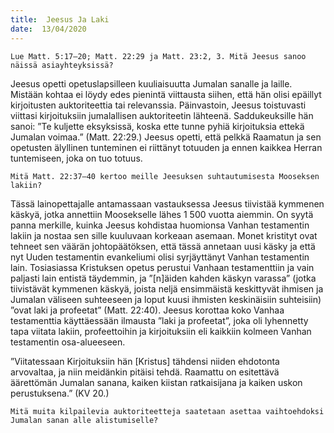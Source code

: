 ```yaml
---
title:  Jeesus Ja Laki
date:  13/04/2020
---
```


`Lue Matt. 5:17–20; Matt. 22:29 ja Matt. 23:2, 3. Mitä Jeesus sanoo näissä asiayhteyksissä?`

Jeesus opetti opetuslapsilleen kuuliaisuutta Jumalan sanalle ja laille. Mistään kohtaa ei löydy edes pienintä viittausta siihen, että hän olisi epäillyt kirjoitusten auktoriteettia tai relevanssia. Päinvastoin, Jeesus toistuvasti viittasi kirjoituksiin jumalallisen auktoriteetin lähteenä. Saddukeuksille hän sanoi: ”Te kuljette eksyksissä, koska ette tunne pyhiä kirjoituksia ettekä Jumalan voimaa.” (Matt. 22:29.) Jeesus opetti, että pelkkä Raamatun ja sen opetusten älyllinen tunteminen ei riittänyt totuuden ja ennen kaikkea Herran tuntemiseen, joka on tuo totuus.

`Mitä Matt. 22:37–40 kertoo meille Jeesuksen suhtautumisesta Mooseksen lakiin?`

Tässä lainopettajalle antamassaan vastauksessa Jeesus tiivistää kymmenen käskyä, jotka annettiin Moosekselle lähes 1 500 vuotta aiemmin. On syytä panna merkille, kuinka Jeesus kohdistaa huomionsa Vanhan testamentin lakiin ja nostaa sen sille kuuluvaan korkeaan asemaan. Monet kristityt ovat tehneet sen väärän johtopäätöksen, että tässä annetaan uusi käsky ja että nyt Uuden testamentin evankeliumi olisi syrjäyttänyt Vanhan testamentin lain. Tosiasiassa Kristuksen opetus perustui Vanhaan testamenttiin ja vain paljasti lain entistä täydemmin, ja ”[n]äiden kahden käskyn varassa” (jotka tiivistävät kymmenen käskyä, joista neljä ensimmäistä keskittyvät ihmisen ja Jumalan väliseen suhteeseen ja loput kuusi ihmisten keskinäisiin suhteisiin) ”ovat laki ja profeetat” (Matt. 22:40). Jeesus korottaa koko Vanhaa testamenttia käyttäessään ilmausta ”laki ja profeetat”, joka oli lyhennetty tapa viitata lakiin, profeettoihin ja kirjoituksiin eli kaikkiin kolmeen Vanhan testamentin osa-alueeseen.

”Viitatessaan Kirjoituksiin hän [Kristus] tähdensi niiden ehdotonta arvovaltaa, ja niin meidänkin pitäisi tehdä. Raamattu on esitettävä äärettömän Jumalan sanana, kaiken kiistan ratkaisijana ja kaiken uskon perustuksena.” (KV 20.)

`Mitä muita kilpailevia auktoriteetteja saatetaan asettaa vaihtoehdoksi Jumalan sanan alle alistumiselle?`